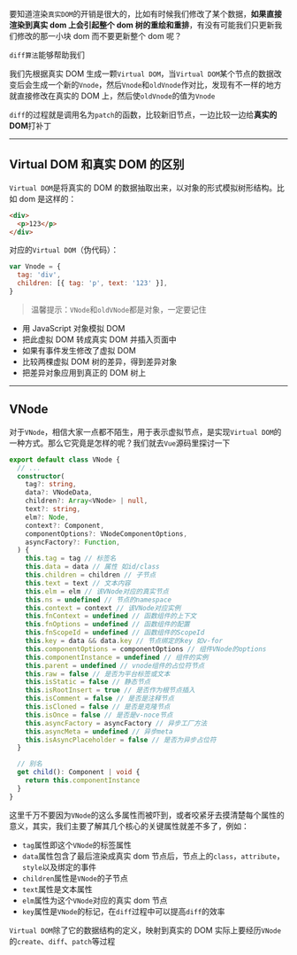要知道渲染`真实DOM`的开销是很大的，比如有时候我们修改了某个数据，**如果直接渲染到真实 dom 上会引起整个 dom 树的重绘和重排**，有没有可能我们只更新我们修改的那一小块 dom 而不要更新整个 dom 呢？

`diff算法`能够帮助我们

我们先根据真实 DOM 生成一颗`Virtual DOM`，当`Virtual DOM`某个节点的数据改变后会生成一个新的`Vnode`，然后`Vnode`和`oldVnode`作对比，发现有不一样的地方就直接修改在真实的 DOM 上，然后使`oldVnode`的值为`Vnode`

`diff`的过程就是调用名为`patch`的函数，比较新旧节点，一边比较一边给**真实的 DOM**打补丁

---

## Virtual DOM 和真实 DOM 的区别

`Virtual DOM`是将真实的 DOM 的数据抽取出来，以对象的形式模拟树形结构。比如 dom 是这样的：

```html
<div>
  <p>123</p>
</div>
```

对应的`Virtual DOM`（伪代码）：

```js
var Vnode = {
  tag: 'div',
  children: [{ tag: 'p', text: '123' }],
}
```

> 温馨提示：`VNode`和`oldVNode`都是对象，一定要记住

- 用 JavaScript 对象模拟 DOM
- 把此虚拟 DOM 转成真实 DOM 并插入页面中
- 如果有事件发生修改了虚拟 DOM
- 比较两棵虚拟 DOM 树的差异，得到差异对象
- 把差异对象应用到真正的 DOM 树上

---

## VNode

对于`VNode`，相信大家一点都不陌生，用于表示虚拟节点，是实现`Virtual DOM`的一种方式。那么它究竟是怎样的呢？我们就去`Vue`源码里探讨一下

```ts
export default class VNode {
  // ...
  constructor(
    tag?: string,
    data?: VNodeData,
    children?: Array<VNode> | null,
    text?: string,
    elm?: Node,
    context?: Component,
    componentOptions?: VNodeComponentOptions,
    asyncFactory?: Function,
  ) {
    this.tag = tag // 标签名
    this.data = data // 属性 如id/class
    this.children = children // 子节点
    this.text = text // 文本内容
    this.elm = elm // 该VNode对应的真实节点
    this.ns = undefined // 节点的namespace
    this.context = context // 该VNode对应实例
    this.fnContext = undefined // 函数组件的上下文
    this.fnOptions = undefined // 函数组件的配置
    this.fnScopeId = undefined // 函数组件的ScopeId
    this.key = data && data.key // 节点绑定的key 如v-for
    this.componentOptions = componentOptions // 组件VNode的options
    this.componentInstance = undefined // 组件的实例
    this.parent = undefined // vnode组件的占位符节点
    this.raw = false // 是否为平台标签或文本
    this.isStatic = false // 静态节点
    this.isRootInsert = true // 是否作为根节点插入
    this.isComment = false // 是否是注释节点
    this.isCloned = false // 是否是克隆节点
    this.isOnce = false // 是否是v-noce节点
    this.asyncFactory = asyncFactory // 异步工厂方法
    this.asyncMeta = undefined // 异步meta
    this.isAsyncPlaceholder = false // 是否为异步占位符
  }

  // 别名
  get child(): Component | void {
    return this.componentInstance
  }
}
```

这里千万不要因为`VNode`的这么多属性而被吓到，或者咬紧牙去摸清楚每个属性的意义，其实，我们主要了解其几个核心的关键属性就差不多了，例如：

- `tag`属性即这个`VNode`的标签属性
- `data`属性包含了最后渲染成真实 dom 节点后，节点上的`class`，`attribute`，`style`以及绑定的事件
- `children`属性是`VNode`的子节点
- `text`属性是文本属性
- `elm`属性为这个`VNode`对应的真实 dom 节点
- `key`属性是`VNode`的标记，在`diff`过程中可以提高`diff`的效率

`Virtual DOM`除了它的数据结构的定义，映射到真实的 DOM 实际上要经历`VNode`的`create`、`diff`、`patch`等过程
